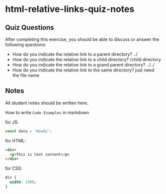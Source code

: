 # html-relative-links-quiz-notes

## Quiz Questions

After completing this exercise, you should be able to discuss or answer the following questions:

- How do you indicate the relative link to a parent directory?
  ../
- How do you indicate the relative link to a child directory?
  /child directory
- How do you indicate the relative link to a grand parent directory?
  ../../
- How do you indicate the relative link to the same directory?
  just need the file name

## Notes

All student notes should be written here.

How to write `Code Examples` in markdown

for JS:

```javascript
const data = 'Howdy';
```

for HTML:

```html
<div>
  <p>This is text content</p>
</div>
```

for CSS:

```css
div {
  width: 100%;
}
```
